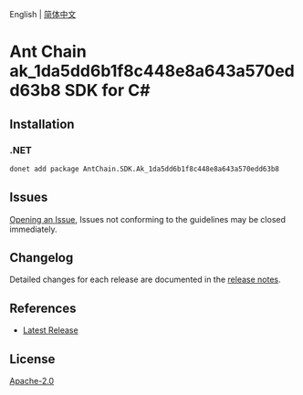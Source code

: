 English | [简体中文](README-CN.md)

# Ant Chain ak_1da5dd6b1f8c448e8a643a570edd63b8 SDK for C#

## Installation

### .NET

```bash
donet add package AntChain.SDK.Ak_1da5dd6b1f8c448e8a643a570edd63b8
```

## Issues

[Opening an Issue](https://github.com/alipay/antchain-openapi-prod-sdk/issues/new), Issues not conforming to the guidelines may be closed immediately.

## Changelog

Detailed changes for each release are documented in the [release notes](./ChangeLog.md).

## References

* [Latest Release](https://github.com/alipay/antchain-openapi-prod-sdk/)

## License

[Apache-2.0](http://www.apache.org/licenses/LICENSE-2.0)
